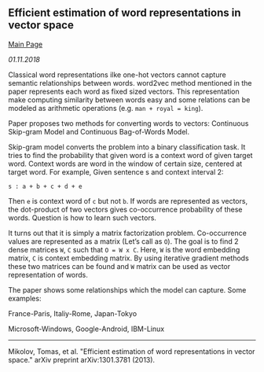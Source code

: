 ## Efficient estimation of word representations in vector space

[Main Page](index.html)

*01.11.2018*

Classical word representations ilke one-hot vectors cannot capture semantic relationships between words. word2vec method mentioned in the paper represents each word as fixed sized vectors. This representation make computing similarity between words easy and some relations can be modeled as arithmetic operations (e.g. `man + royal = king`).

Paper proposes two methods for converting words to vectors: Continuous Skip-gram Model and Continuous Bag-of-Words Model. 

Skip-gram model converts the problem into a binary classification task. It tries to find the probability that given word is a context word of given target word. Context words are word in the window of certain size, centered at target word. For example, Given sentence s and context interval 2:

`s : a + b + c + d + e`

Then `e` is context word of `c` but not `b`. If words are represented as vectors, the dot-product of two vectors gives co-occurrence probability of these words. Question is how to learn such vectors.

It turns out that it is simply a matrix factorization problem. Co-occurrence values are represented as a matrix (Let’s call as `O`). The goal is to find 2 dense matrices `W`, `C` such that `O = W x C`. Here, `W` is the word embedding matrix, `C` is context embedding matrix. By using iterative gradient methods these two matrices can be found and `W` matrix can be used as vector representation of words.

The paper shows some relationships which the model can capture. Some examples:

France-Paris, Italiy-Rome, Japan-Tokyo

Microsoft-Windows, Google-Android, IBM-Linux

------

Mikolov, Tomas, et al. "Efficient estimation of word representations in vector space." arXiv preprint arXiv:1301.3781 (2013).

